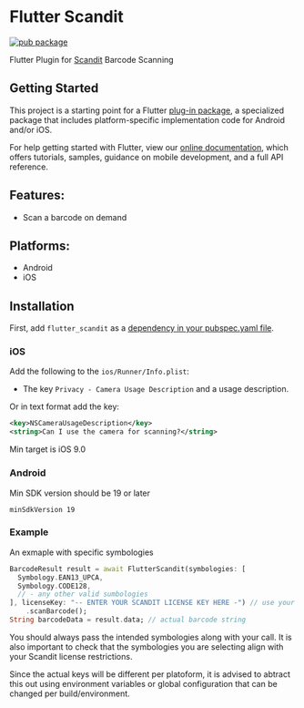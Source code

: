 # Flutter Scandit

[![pub package](https://img.shields.io/pub/v/flutter_scandit.svg)](https://pub.dev/packages/flutter_scandit) 

Flutter Plugin for [Scandit](https://www.scandit.com/) Barcode Scanning

## Getting Started

This project is a starting point for a Flutter
[plug-in package](https://flutter.dev/developing-packages/),
a specialized package that includes platform-specific implementation code for
Android and/or iOS.

For help getting started with Flutter, view our 
[online documentation](https://flutter.dev/docs), which offers tutorials, 
samples, guidance on mobile development, and a full API reference.

## Features:

* Scan a barcode on demand


## Platforms:
- Android
- iOS

## Installation

First, add `flutter_scandit` as a [dependency in your pubspec.yaml file](https://flutter.io/using-packages/).

### iOS

Add the following to the `ios/Runner/Info.plist`:

* The key `Privacy - Camera Usage Description` and a usage description.

Or in text format add the key:

```xml
<key>NSCameraUsageDescription</key>
<string>Can I use the camera for scanning?</string>
```
Min target is iOS 9.0


### Android

Min SDK version should be 19 or later

```
minSdkVersion 19
```

### Example

An exmaple with specific symbologies
```dart
BarcodeResult result = await FlutterScandit(symbologies: [
  Symbology.EAN13_UPCA,
  Symbology.CODE128,
  // - any other valid sumbologies
], licenseKey: "-- ENTER YOUR SCANDIT LICENSE KEY HERE -") // use your scandit key here
    .scanBarcode();
String barcodeData = result.data; // actual barcode string
```

You should always pass the intended symbologies along with your call. It is also important to check that the symbologies you are selecting align with your Scandit license restrictions.

Since the actual keys will be different per platoform, it is advised to abtract this out using environment variables or global configuration that can be changed per build/environment.

